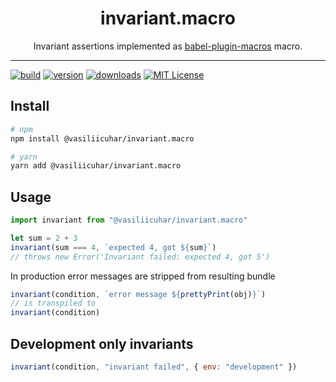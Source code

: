 <div align="center">
<h1>invariant.macro</h1>

<p>Invariant assertions implemented as <a href="https://babeljs.io/blog/2017/09/11/zero-config-with-babel-macros">babel-plugin-macros</a> macro.</p>
</div>

---

<!-- prettier-ignore-start -->
[![build][build-badge]][build]
[![version][version-badge]][package]
[![downloads][downloads-badge]][npmtrends]
[![MIT License][license-badge]][license]
<!-- prettier-ignore-end -->

## Install

```sh
# npm
npm install @vasiliicuhar/invariant.macro

# yarn
yarn add @vasiliicuhar/invariant.macro
```

## Usage

```js
import invariant from "@vasiliicuhar/invariant.macro"

let sum = 2 + 3
invariant(sum === 4, `expected 4, got ${sum}`)
// throws new Error('Invariant failed: expected 4, got 5')
```

In production error messages are stripped from resulting bundle

```js
invariant(condition, `error message ${prettyPrint(obj)}`)
// is transpiled to
invariant(condition)
```

## Development only invariants

```js
invariant(condition, "invariant failed", { env: "development" })
```

<!-- prettier-ignore-start -->
[version-badge]: https://img.shields.io/npm/v/@vasiliicuhar/invariant.macro.svg?style=flat-square
[package]: https://www.npmjs.com/package/@vasiliicuhar/invariant.macro
[downloads-badge]: https://img.shields.io/npm/dm/@vasiliicuhar/invariant.macro.svg?style=flat-square
[build-badge]: https://github.com/vasiliicuhar/invariant.macro/actions/workflows/build.yml/badge.svg
[npmtrends]: http://www.npmtrends.com/@vasiliicuhar/invariant.macro
[license-badge]: https://img.shields.io/npm/l/@vasiliicuhar/invariant.macro.svg?style=flat-square
[license]: /LICENSE
[build]: https://github.com/vasiliicuhar/invariant.macro/actions/workflows/build.yml
<!-- prettier-ignore-end -->

